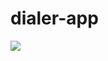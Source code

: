 # dialer-app
<img src="https://lh3.googleusercontent.com/pw/ACtC-3dhabNe0yJ2sKGrRfS-o9GLb3Ekf9aryqEkpPPNNNWMvrobtmAvIc_uUizY6I8q7pVjwN9_3eHnTh1nBGTa88N4KIFbi0PT1tnhsFaXZIKPKpEg1ghjY2NAfoUkyf9mKenrKLzxTX-qibZ6yWKLiBgHTw=w370-h739-no?authuser=0">
